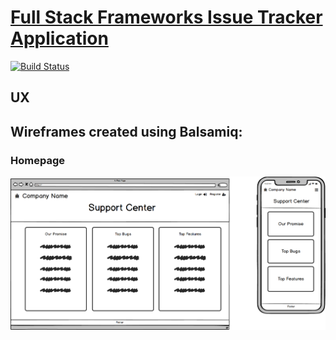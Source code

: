 # [Full Stack Frameworks Issue Tracker Application](#)

[![Build Status](https://travis-ci.org/charlotteskinner90/full_stack_milestone_issue_tracker.svg?branch=master)](https://travis-ci.org/charlotteskinner90/full_stack_milestone_issue_tracker)

## UX

## Wireframes created using Balsamiq:

### Homepage

![Wireframe / Site Diagram](static/images/wireframes/Homepage.png "Homepage")